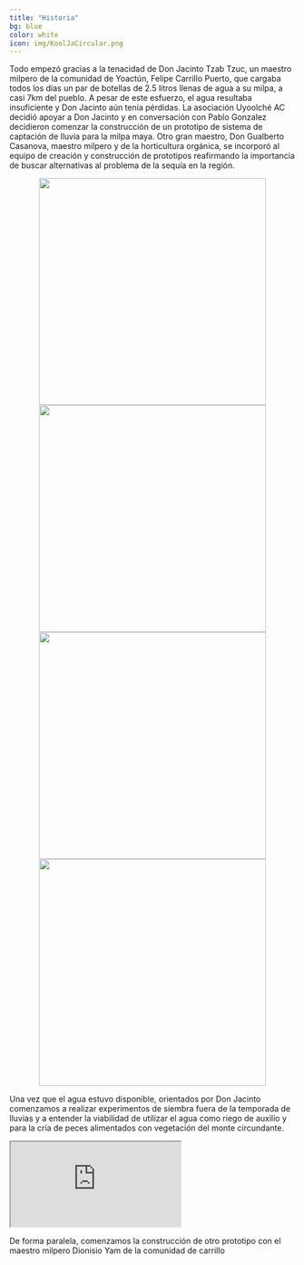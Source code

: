 ```yaml
---
title: "Historia"
bg: blue
color: white
icon: img/KoolJaCircular.png
---
```


Todo empezó gracias a la tenacidad de Don Jacinto Tzab Tzuc, un maestro milpero de la comunidad de Yoactún, Felipe Carrillo Puerto, que cargaba todos los días un par de botellas de 2.5 litros llenas de agua a su milpa, a casi 7km del pueblo. A pesar de este esfuerzo, el agua resultaba insuficiente y Don Jacinto aún tenía pérdidas. La asociación Uyoolché AC decidió apoyar a Don Jacinto y en conversación con Pablo Gonzalez decidieron comenzar la construcción de un prototipo de sistema de captación de lluvia para la milpa maya. Otro gran maestro, Don Gualberto Casanova, maestro milpero y de la horticultura orgánica, se incorporó al equipo de creación y construcción de prototipos reafirmando la importancia de buscar alternativas al problema de la sequía en la región.

<div style="text-align: center">

<a>
   <img class="" alt="" src="{{ site.baseurl }}/img/DonJasBotellas.jpg" style="height: 400px;">
</a>

<a>
   <img class="" alt="" src="{{ site.baseurl }}/img/DonJasCargando.jpg" style="height: 400px;">
</a>

<a>
   <img class="" alt="" src="{{ site.baseurl }}/img/DonJasKoolJa.jpeg" style="height: 400px;">
</a>

<a>
   <img class="" alt="" src="{{ site.baseurl }}/img/DonJasAgua.jpeg" style="height: 400px;">
</a>

</div>

Una vez que el agua estuvo disponible, orientados por Don Jacinto comenzamos a realizar experimentos de siembra fuera de la temporada de lluvias y a entender la viabilidad de utilizar el agua como riego de auxilio y para la cría de peces alimentados con vegetación del monte circundante. 

<div class="icontain">
  <iframe src="https://www.youtube.com/embed/jC94S9MTl1Y" allow="accelerometer; autoplay" allowfullscreen></iframe>
</div>

De forma paralela, comenzamos la construcción de otro prototipo con el maestro milpero Dionisio Yam de la comunidad de carrillo 

